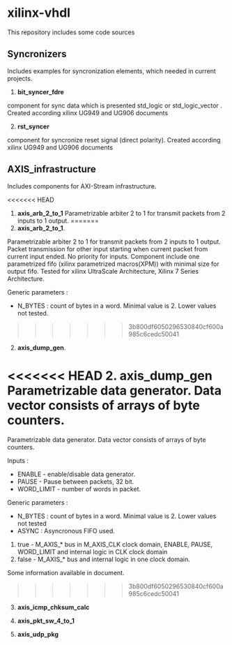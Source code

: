 # xilinx-vhdl
This repository includes some code sources

## Syncronizers 
Includes examples for syncronization elements, which needed in current projects. 

1. **bit_syncer_fdre**

component for sync data which is presented std_logic or std_logic_vector .
Created according xilinx UG949 and UG906 documents

2. **rst_syncer** 

component for syncronize reset signal (direct polarity). 
Created according xilinx UG949 and UG906 documents

## AXIS_infrastructure
Includes components for AXI-Stream infrastructure. 

<<<<<<< HEAD
1. **axis_arb_2_to_1**
Parametrizable arbiter 2 to 1 for transmit packets from 2 inputs to 1 output. 
=======
1. **axis_arb_2_to_1**.

Parametrizable arbiter 2 to 1 for transmit packets from 2 inputs to 1 output.
Packet transmission for other input starting when current packet from current input ended. No priority for inputs.
Component include one parametrized fifo (xilinx parametrized macros(XPM)) with minimal size for output fifo. 
Tested for xilinx UltraScale Architecture, Xilinx 7 Series Architecture.

Generic parameters : 
- N_BYTES : count of bytes in a word. Minimal value is 2. Lower values not tested.

>>>>>>> 3b800df6050296530840cf600a985c6cedc50041

2. **axis_dump_gen**.

<<<<<<< HEAD
2. **axis_dump_gen** 
Parametrizable data generator. Data vector consists of arrays of byte counters.
=======
Parametrizable data generator. Data vector consists of arrays of byte counters.

Inputs :
- ENABLE - enable/disable data generator.
- PAUSE - Pause between packets, 32 bit.
- WORD_LIMIT - number of words in packet. 

Generic parameters :
- N_BYTES : count of bytes in a word. Minimal value is 2. Lower values not tested
- ASYNC : Asyncronous FIFO used. 

1) true - M_AXIS_* bus in M_AXIS_CLK clock domain, ENABLE, PAUSE, WORD_LIMIT and internal logic in CLK clock domain
2) false - M_AXIS_* bus and internal logic in one clock domain.

Some information available in document.
>>>>>>> 3b800df6050296530840cf600a985c6cedc50041
    

3. **axis_icmp_chksum_calc**
    

4. **axis_pkt_sw_4_to_1**


5. **axis_udp_pkg**

